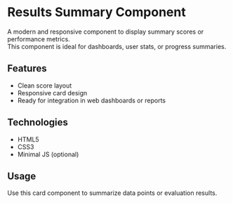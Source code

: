 
# Results Summary Component

A modern and responsive component to display summary scores or performance metrics.  
This component is ideal for dashboards, user stats, or progress summaries.

## Features

- Clean score layout
- Responsive card design
- Ready for integration in web dashboards or reports

## Technologies

- HTML5
- CSS3
- Minimal JS (optional)

## Usage

Use this card component to summarize data points or evaluation results.
